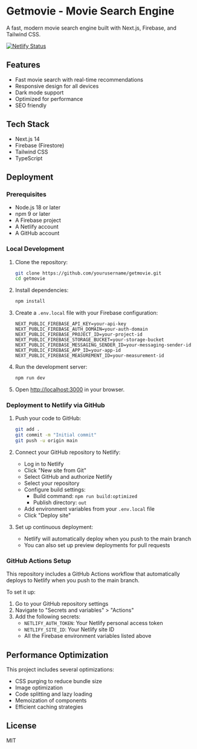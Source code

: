 # Getmovie - Movie Search Engine

A fast, modern movie search engine built with Next.js, Firebase, and Tailwind CSS.

[![Netlify Status](https://api.netlify.com/api/v1/badges/your-netlify-badge-id/deploy-status)](https://app.netlify.com/sites/getmoviefast/deploys)

## Features

- Fast movie search with real-time recommendations
- Responsive design for all devices
- Dark mode support
- Optimized for performance
- SEO friendly

## Tech Stack

- Next.js 14
- Firebase (Firestore)
- Tailwind CSS
- TypeScript

## Deployment

### Prerequisites

- Node.js 18 or later
- npm 9 or later
- A Firebase project
- A Netlify account
- A GitHub account

### Local Development

1. Clone the repository:

   ```bash
   git clone https://github.com/yourusername/getmovie.git
   cd getmovie
   ```

2. Install dependencies:

   ```bash
   npm install
   ```

3. Create a `.env.local` file with your Firebase configuration:

   ```
   NEXT_PUBLIC_FIREBASE_API_KEY=your-api-key
   NEXT_PUBLIC_FIREBASE_AUTH_DOMAIN=your-auth-domain
   NEXT_PUBLIC_FIREBASE_PROJECT_ID=your-project-id
   NEXT_PUBLIC_FIREBASE_STORAGE_BUCKET=your-storage-bucket
   NEXT_PUBLIC_FIREBASE_MESSAGING_SENDER_ID=your-messaging-sender-id
   NEXT_PUBLIC_FIREBASE_APP_ID=your-app-id
   NEXT_PUBLIC_FIREBASE_MEASUREMENT_ID=your-measurement-id
   ```

4. Run the development server:

   ```bash
   npm run dev
   ```

5. Open [http://localhost:3000](http://localhost:3000) in your browser.

### Deployment to Netlify via GitHub

1. Push your code to GitHub:

   ```bash
   git add .
   git commit -m "Initial commit"
   git push -u origin main
   ```

2. Connect your GitHub repository to Netlify:

   - Log in to Netlify
   - Click "New site from Git"
   - Select GitHub and authorize Netlify
   - Select your repository
   - Configure build settings:
     - Build command: `npm run build:optimized`
     - Publish directory: `out`
   - Add environment variables from your `.env.local` file
   - Click "Deploy site"

3. Set up continuous deployment:
   - Netlify will automatically deploy when you push to the main branch
   - You can also set up preview deployments for pull requests

### GitHub Actions Setup

This repository includes a GitHub Actions workflow that automatically deploys to Netlify when you push to the main branch.

To set it up:

1. Go to your GitHub repository settings
2. Navigate to "Secrets and variables" > "Actions"
3. Add the following secrets:
   - `NETLIFY_AUTH_TOKEN`: Your Netlify personal access token
   - `NETLIFY_SITE_ID`: Your Netlify site ID
   - All the Firebase environment variables listed above

## Performance Optimization

This project includes several optimizations:

- CSS purging to reduce bundle size
- Image optimization
- Code splitting and lazy loading
- Memoization of components
- Efficient caching strategies

## License

MIT
